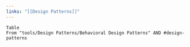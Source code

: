 ```yaml
---
links: "[[Design Patterns]]"
---
```

```dataview
Table 
From "tools/Design Patterns/Behavioral Design Patterns" AND #design-patterns 
```

